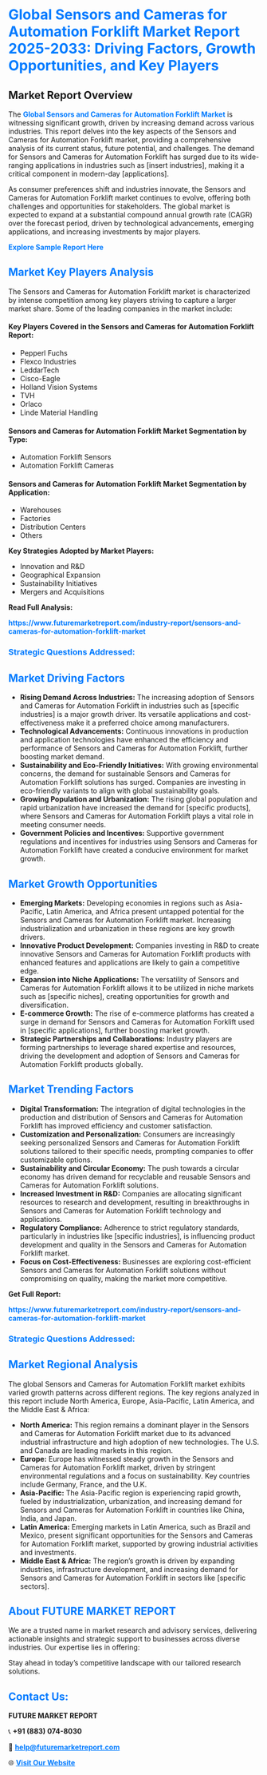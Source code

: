 <h1 style="color: #007BFF;">Global Sensors and Cameras for Automation Forklift Market Report 2025-2033: Driving Factors, Growth Opportunities, and Key Players</h1>

<section id="overview">
<h2>Market Report Overview</h2>
<p>The <a href="https://www.futuremarketreport.com/industry-report/sensors-and-cameras-for-automation-forklift-market" style="color: #007BFF; text-decoration: none;"><strong>Global Sensors and Cameras for Automation Forklift Market</strong></a> is witnessing significant growth, driven by increasing demand across various industries. This report delves into the key aspects of the Sensors and Cameras for Automation Forklift market, providing a comprehensive analysis of its current status, future potential, and challenges. The demand for Sensors and Cameras for Automation Forklift has surged due to its wide-ranging applications in industries such as [insert industries], making it a critical component in modern-day [applications].</p>
<p>As consumer preferences shift and industries innovate, the Sensors and Cameras for Automation Forklift market continues to evolve, offering both challenges and opportunities for stakeholders. The global market is expected to expand at a substantial compound annual growth rate (CAGR) over the forecast period, driven by technological advancements, emerging applications, and increasing investments by major players.</p>
</section>

<section id="overview">
<p><a href="https://www.futuremarketreport.com/request-sample/reportId=57226" style="color: #007BFF; text-decoration: none;"><strong>Explore Sample Report Here</strong></a></p>
</section>

<section id="key-players">
<h2 style="color: #007BFF;">Market Key Players Analysis</h2>
<p>The Sensors and Cameras for Automation Forklift market is characterized by intense competition among key players striving to capture a larger market share. Some of the leading companies in the market include:</p>
<h4>Key Players Covered in the Sensors and Cameras for Automation Forklift Report:</h4>
<ul><li>Pepperl Fuchs</li><li>Flexco Industries</li><li>LeddarTech</li><li>Cisco-Eagle</li><li>Holland Vision Systems</li><li>TVH</li><li>Orlaco</li><li>Linde Material Handling</li></ul>
<h4>Sensors and Cameras for Automation Forklift Market Segmentation by Type:</h4>
<ul><li>Automation Forklift Sensors</li><li>Automation Forklift Cameras</li></ul>

<h4>Sensors and Cameras for Automation Forklift Market Segmentation by Application:</h4>
<ul><li>Warehouses</li><li>Factories</li><li>Distribution Centers</li><li>Others</li></ul>
<p><strong>Key Strategies Adopted by Market Players:</strong></p>
<ul>
<li>Innovation and R&D</li>
<li>Geographical Expansion</li>
<li>Sustainability Initiatives</li>
<li>Mergers and Acquisitions</li>
</ul>
</section>

<section>
<p><strong>Read Full Analysis: </strong></p><a href="https://www.futuremarketreport.com/industry-report/sensors-and-cameras-for-automation-forklift-market" style="color: #007BFF; text-decoration: none;"><strong>https://www.futuremarketreport.com/industry-report/sensors-and-cameras-for-automation-forklift-market</strong></a>
<h3 style="color: #007BFF;">Strategic Questions Addressed:</h3>
</section>

<section id="driving-factors">
<h2 style="color: #007BFF;">Market Driving Factors</h2>
<ul>
<li><strong>Rising Demand Across Industries:</strong> The increasing adoption of Sensors and Cameras for Automation Forklift in industries such as [specific industries] is a major growth driver. Its versatile applications and cost-effectiveness make it a preferred choice among manufacturers.</li>
<li><strong>Technological Advancements:</strong> Continuous innovations in production and application technologies have enhanced the efficiency and performance of Sensors and Cameras for Automation Forklift, further boosting market demand.</li>
<li><strong>Sustainability and Eco-Friendly Initiatives:</strong> With growing environmental concerns, the demand for sustainable Sensors and Cameras for Automation Forklift solutions has surged. Companies are investing in eco-friendly variants to align with global sustainability goals.</li>
<li><strong>Growing Population and Urbanization:</strong> The rising global population and rapid urbanization have increased the demand for [specific products], where Sensors and Cameras for Automation Forklift plays a vital role in meeting consumer needs.</li>
<li><strong>Government Policies and Incentives:</strong> Supportive government regulations and incentives for industries using Sensors and Cameras for Automation Forklift have created a conducive environment for market growth.</li>
</ul>
</section>

<section id="growth-opportunities">
<h2 style="color: #007BFF;">Market Growth Opportunities</h2>
<ul>
<li><strong>Emerging Markets:</strong> Developing economies in regions such as Asia-Pacific, Latin America, and Africa present untapped potential for the Sensors and Cameras for Automation Forklift market. Increasing industrialization and urbanization in these regions are key growth drivers.</li>
<li><strong>Innovative Product Development:</strong> Companies investing in R&D to create innovative Sensors and Cameras for Automation Forklift products with enhanced features and applications are likely to gain a competitive edge.</li>
<li><strong>Expansion into Niche Applications:</strong> The versatility of Sensors and Cameras for Automation Forklift allows it to be utilized in niche markets such as [specific niches], creating opportunities for growth and diversification.</li>
<li><strong>E-commerce Growth:</strong> The rise of e-commerce platforms has created a surge in demand for Sensors and Cameras for Automation Forklift used in [specific applications], further boosting market growth.</li>
<li><strong>Strategic Partnerships and Collaborations:</strong> Industry players are forming partnerships to leverage shared expertise and resources, driving the development and adoption of Sensors and Cameras for Automation Forklift products globally.</li>
</ul>
</section>

<section id="trending-factors">
<h2 style="color: #007BFF;">Market Trending Factors</h2>
<ul>
<li><strong>Digital Transformation:</strong> The integration of digital technologies in the production and distribution of Sensors and Cameras for Automation Forklift has improved efficiency and customer satisfaction.</li>
<li><strong>Customization and Personalization:</strong> Consumers are increasingly seeking personalized Sensors and Cameras for Automation Forklift solutions tailored to their specific needs, prompting companies to offer customizable options.</li>
<li><strong>Sustainability and Circular Economy:</strong> The push towards a circular economy has driven demand for recyclable and reusable Sensors and Cameras for Automation Forklift solutions.</li>
<li><strong>Increased Investment in R&D:</strong> Companies are allocating significant resources to research and development, resulting in breakthroughs in Sensors and Cameras for Automation Forklift technology and applications.</li>
<li><strong>Regulatory Compliance:</strong> Adherence to strict regulatory standards, particularly in industries like [specific industries], is influencing product development and quality in the Sensors and Cameras for Automation Forklift market.</li>
<li><strong>Focus on Cost-Effectiveness:</strong> Businesses are exploring cost-efficient Sensors and Cameras for Automation Forklift solutions without compromising on quality, making the market more competitive.</li>
</ul>
</section>

<section>
<p><strong>Get Full Report: </strong></p><a href="https://www.futuremarketreport.com/industry-report/sensors-and-cameras-for-automation-forklift-market" style="color: #007BFF; text-decoration: none;"><strong>https://www.futuremarketreport.com/industry-report/sensors-and-cameras-for-automation-forklift-market</strong></a>
<h3 style="color: #007BFF;">Strategic Questions Addressed:</h3>
</section>


<section id="regional-analysis">
<h2 style="color: #007BFF;">Market Regional Analysis</h2>
<p>The global Sensors and Cameras for Automation Forklift market exhibits varied growth patterns across different regions. The key regions analyzed in this report include North America, Europe, Asia-Pacific, Latin America, and the Middle East & Africa:</p>
<ul>
<li><strong>North America:</strong> This region remains a dominant player in the Sensors and Cameras for Automation Forklift market due to its advanced industrial infrastructure and high adoption of new technologies. The U.S. and Canada are leading markets in this region.</li>
<li><strong>Europe:</strong> Europe has witnessed steady growth in the Sensors and Cameras for Automation Forklift market, driven by stringent environmental regulations and a focus on sustainability. Key countries include Germany, France, and the U.K.</li>
<li><strong>Asia-Pacific:</strong> The Asia-Pacific region is experiencing rapid growth, fueled by industrialization, urbanization, and increasing demand for Sensors and Cameras for Automation Forklift in countries like China, India, and Japan.</li>
<li><strong>Latin America:</strong> Emerging markets in Latin America, such as Brazil and Mexico, present significant opportunities for the Sensors and Cameras for Automation Forklift market, supported by growing industrial activities and investments.</li>
<li><strong>Middle East & Africa:</strong> The region’s growth is driven by expanding industries, infrastructure development, and increasing demand for Sensors and Cameras for Automation Forklift in sectors like [specific sectors].</li>
</ul>
</section>

<footer>
<h2 style="color: #007BFF;">About FUTURE MARKET REPORT</h2>
<p>We are a trusted name in market research and advisory services, delivering actionable insights and strategic support to businesses across diverse industries. Our expertise lies in offering:</p>

<p>Stay ahead in today’s competitive landscape with our tailored research solutions.</p>

<h2 style="color: #007BFF;">Contact Us:</h2>
<p><strong>FUTURE MARKET REPORT</strong></p>
<p>📞 <strong>+91 (883) 074-8030</strong></p>
<p>📧 <strong><a href="mailto:help@futuremarketreport.com" style="color: #007BFF;">help@futuremarketreport.com</a></strong></p>
<p>🌐 <strong><a href="https://www.futuremarketreport.com/" style="color: #007BFF;">Visit Our Website</a></strong></p>
</footer>